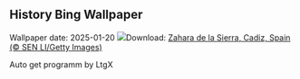 ## History Bing Wallpaper
Wallpaper date: 2025-01-20
![](https://www.bing.com/th?id=OHR.CadizSpain_EN-IN5354642054_UHD.jpg&w=1000)Download: [Zahara de la Sierra, Cadiz, Spain (© SEN LI/Getty Images)](https://www.bing.com/th?id=OHR.CadizSpain_EN-IN5354642054_UHD.jpg)

Auto get programm by LtgX

